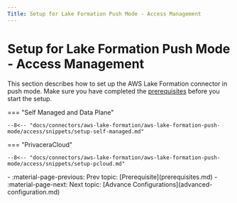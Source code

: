 ```yaml
---
Title: Setup for Lake Formation Push Mode - Access Management
---
```


# Setup for Lake Formation Push Mode - Access Management

This section describes how to set up the AWS Lake Formation connector in push mode. Make sure you have completed the 
[prerequisites](prerequisites.md) before you start the setup.

=== "Self Managed and Data Plane"

    --8<-- "docs/connectors/aws-lake-formation/aws-lake-formation-push-mode/access/snippets/setup-self-managed.md"

=== "PrivaceraCloud"

    --8<-- "docs/connectors/aws-lake-formation/aws-lake-formation-push-mode/access/snippets/setup-pcloud.md"


<div class="grid cards" markdown>
-   :material-page-previous: Prev topic: [Prerequisite](prerequisites.md)
-   :material-page-next: Next topic: [Advance Configurations](advanced-configuration.md)
</div>
